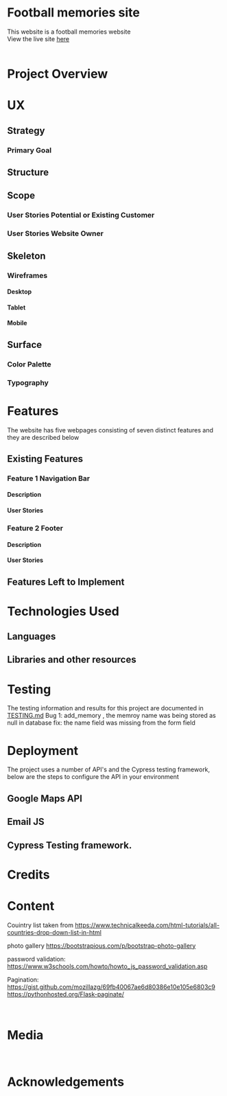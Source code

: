 # Football memories  site
This website is a football memories website
<br>
View the live site [here](https://ci-ms3-footballmemories.herokuapp.com/)
<br><br>

# Project Overview

# UX
## Strategy
### Primary Goal

## Structure

## Scope
### User Stories Potential or Existing Customer

### User Stories Website Owner

## Skeleton
### Wireframes

#### Desktop 


#### Tablet


#### Mobile


## Surface
### Color Palette

### Typography

# Features
The website has five webpages consisting of seven distinct features and they are described below
## Existing Features
### Feature 1 Navigation Bar
#### Description


#### User Stories


### Feature 2 Footer
#### Description


#### User Stories



##  Features Left to Implement

# Technologies Used
## Languages 


## Libraries and other resources


# Testing
The testing information and results for this project are documented in [TESTING.md](TESTING.md)
Bug 1: add_memory , the memroy name was being stored as null in database
fix: the name field was missing from the form field

# Deployment


The project uses a number of API's and the Cypress testing framework, below are the steps to configure the API in your environment




## Google Maps API


## Email JS

## Cypress Testing framework.


# Credits

# Content

Couintry list taken from https://www.technicalkeeda.com/html-tutorials/all-countries-drop-down-list-in-html

photo gallery   https://bootstrapious.com/p/bootstrap-photo-gallery

password validation: https://www.w3schools.com/howto/howto_js_password_validation.asp

Pagination: https://gist.github.com/mozillazg/69fb40067ae6d80386e10e105e6803c9
https://pythonhosted.org/Flask-paginate/

<br>

# Media


 <br>

# Acknowledgements
